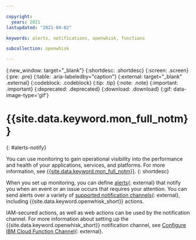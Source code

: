 ```yaml
---

copyright:
  years: 2021
lastupdated: "2021-04-02"

keywords: alerts, notifications, openwhisk, functions

subcollection: openwhisk

---
```


{:new_window: target="_blank"}
{:shortdesc: .shortdesc}
{:screen: .screen}
{:pre: .pre}
{:table: .aria-labeledby="caption"}
{:external: target="_blank" .external}
{:codeblock: .codeblock}
{:tip: .tip}
{:note: .note}
{:important: .important}
{:deprecated: .deprecated}
{:download: .download}
{:gif: data-image-type='gif'}


# {{site.data.keyword.mon_full_notm}}
{: #alerts-notify}

You can use monitoring to gain operational visibility into the performance and health of your applications, services, and platforms. For more information, see [{{site.data.keyword.mon_full_notm}}](/docs/monitoring?topic=monitoring-getting-started).
{: shortdesc}

When you set up monitoring, you can define [alerts](https://docs.sysdig.com/en/alerts.html){: external} that notify you when an event or an issue occurs that requires your attention. You can send alerts over a variety of [supported notification channels](/docs/monitoring?topic=monitoring-notifications){: external}, including {{site.data.keyword.openwhisk_short}} actions.

IAM-secured actions, as well as web actions can be used by the notification channel. For more information about setting up   the {{site.data.keyword.openwhisk_short}} notification channel, see [Configure IBM Cloud Function Channel](https://docs.sysdig.com/en/configure-ibm-cloud-functions-channel.html){: external}.
